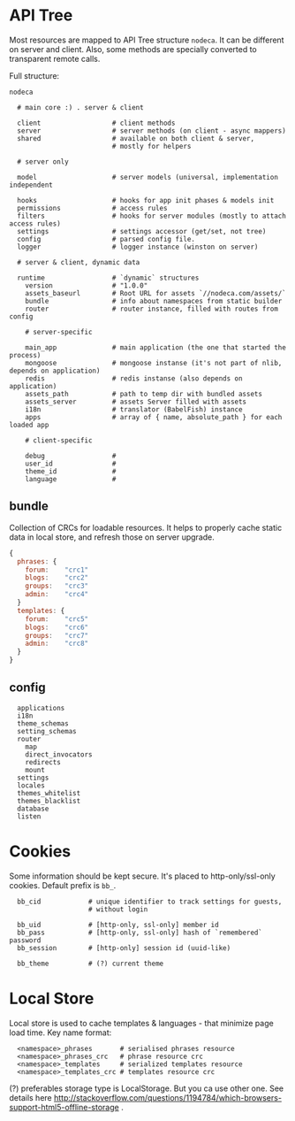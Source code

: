 API Tree
========

Most resources are mapped to API Tree structure `nodeca`. It can be different
on server and client. Also, some methods are specially converted to transparent
remote calls.

Full structure:

```
nodeca

  # main core :) . server & client

  client                  # client methods
  server                  # server methods (on client - async mappers)
  shared                  # available on both client & server,
                          # mostly for helpers

  # server only

  model                   # server models (universal, implementation independent

  hooks                   # hooks for app init phases & models init
  permissions             # access rules
  filters                 # hooks for server modules (mostly to attach access rules)
  settings                # settings accessor (get/set, not tree)
  config                  # parsed config file.
  logger                  # logger instance (winston on server)

  # server & client, dynamic data

  runtime                 # `dynamic` structures
    version               # "1.0.0"
    assets_baseurl        # Root URL for assets `//nodeca.com/assets/`
    bundle                # info about namespaces from static builder
    router                # router instance, filled with routes from config

    # server-specific

    main_app              # main application (the one that started the process)
    mongoose              # mongoose instanse (it's not part of nlib, depends on application)
    redis                 # redis instanse (also depends on application)
    assets_path           # path to temp dir with bundled assets
    assets_server         # assets Server filled with assets
    i18n                  # translator (BabelFish) instance
    apps                  # array of { name, absolute_path } for each loaded app 

    # client-specific

    debug                 #
    user_id               #
    theme_id              #
    language              #
```


bundle
------

Collection of CRCs for loadable resources.  It helps to properly cache
static data in local store, and refresh those on server upgrade.

``` javascript
{
  phrases: {
    forum:    "crc1"
    blogs:    "crc2"
    groups:   "crc3"
    admin:    "crc4"
  }
  templates: {
    forum:    "crc5"
    blogs:    "crc6"
    groups:   "crc7"
    admin:    "crc8"
  }
}
```


config
------

```
  applications
  i18n
  theme_schemas
  setting_schemas
  router
    map
    direct_invocators
    redirects
    mount
  settings
  locales
  themes_whitelist
  themes_blacklist
  database
  listen
```


Cookies
=======

Some information should be kept secure. It's placed to http-only/ssl-only
cookies. Default prefix is `bb_`.

```
  bb_cid            # unique identifier to track settings for guests,
                    # without login

  bb_uid            # [http-only, ssl-only] member id
  bb_pass           # [http-only, ssl-only] hash of `remembered` password
  bb_session        # [http-only] session id (uuid-like)

  bb_theme          # (?) current theme
```

Local Store
===========

Local store is used to cache templates & languages - that minimize page load
time. Key name format:

```
  <namespace>_phrases       # serialised phrases resource
  <namespace>_phrases_crc   # phrase resource crc
  <namespace>_templates     # serialized templates resource
  <namespace>_templates_crc # templates resource crc
```

(?) preferables storage type is LocalStorage. But you ca use other one. See
details here http://stackoverflow.com/questions/1194784/which-browsers-support-html5-offline-storage .
